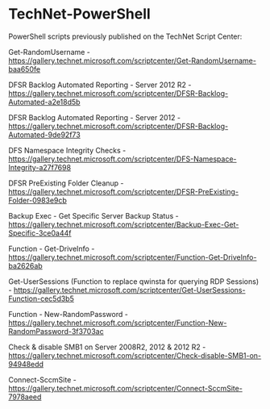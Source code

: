 # TechNet-PowerShell
PowerShell scripts previously published on the TechNet Script Center:

Get-RandomUsername - https://gallery.technet.microsoft.com/scriptcenter/Get-RandomUsername-baa650fe

DFSR Backlog Automated Reporting - Server 2012 R2 - https://gallery.technet.microsoft.com/scriptcenter/DFSR-Backlog-Automated-a2e18d5b

DFSR Backlog Automated Reporting - Server 2012 - https://gallery.technet.microsoft.com/scriptcenter/DFSR-Backlog-Automated-9de92f73

DFS Namespace Integrity Checks - https://gallery.technet.microsoft.com/scriptcenter/DFS-Namespace-Integrity-a27f7698

DFSR PreExisting Folder Cleanup - https://gallery.technet.microsoft.com/scriptcenter/DFSR-PreExisting-Folder-0983e9cb

Backup Exec - Get Specific Server Backup Status - https://gallery.technet.microsoft.com/scriptcenter/Backup-Exec-Get-Specific-3ce0a44f

Function - Get-DriveInfo - https://gallery.technet.microsoft.com/scriptcenter/Function-Get-DriveInfo-ba2626ab

Get-UserSessions (Function to replace qwinsta for querying RDP Sessions) - https://gallery.technet.microsoft.com/scriptcenter/Get-UserSessions-Function-cec5d3b5

Function - New-RandomPassword - https://gallery.technet.microsoft.com/scriptcenter/Function-New-RandomPassword-3f3703ac

Check & disable SMB1 on Server 2008R2, 2012 & 2012 R2 - https://gallery.technet.microsoft.com/scriptcenter/Check-disable-SMB1-on-94948edd

Connect-SccmSite - https://gallery.technet.microsoft.com/scriptcenter/Connect-SccmSite-7978aeed

